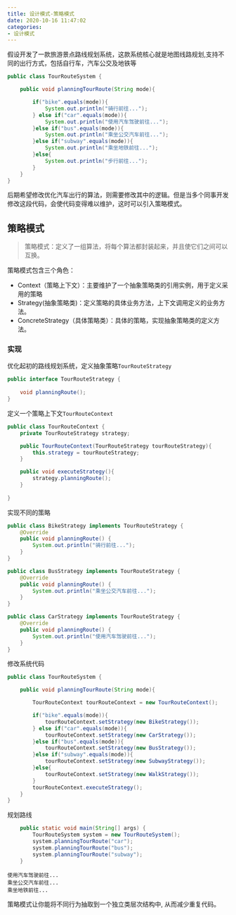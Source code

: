 ```yaml
---
title: 设计模式-策略模式
date: 2020-10-16 11:47:02
categories: 
- 设计模式
---
```

假设开发了一款旅游景点路线规划系统，这款系统核心就是地图线路规划,支持不同的出行方式，包括自行车，汽车公交及地铁等
```java
public class TourRouteSystem {

    public void planningTourRoute(String mode){

        if("bike".equals(mode)){
            System.out.println("骑行前往...");
        } else if("car".equals(mode)){
            System.out.println("使用汽车驾驶前往...");
        }else if("bus".equals(mode)){
            System.out.println("乘坐公交汽车前往...");
        }else if("subway".equals(mode)){
            System.out.println("乘坐地铁前往...");
        }else{
            System.out.println("步行前往...");
        }
    }
}
```
后期希望修改优化汽车出行的算法，则需要修改其中的逻辑。但是当多个同事开发修改这段代码，会使代码变得难以维护，这时可以引入策略模式。
<!--more-->
## 策略模式

> 策略模式：定义了一组算法，将每个算法都封装起来，并且使它们之间可以互换。
  
策略模式包含三个角色：
- Context（策略上下文）：主要维护了一个抽象策略类的引用实例，用于定义采用的策略
- Strategy(抽象策略类)：定义策略的具体业务方法，上下文调用定义的业务方法。
- ConcreteStrategy（具体策略类）：具体的策略，实现抽象策略类的定义方法。

### 实现
优化起初的路线规划系统，定义抽象策略`TourRouteStrategy`
```java
public interface TourRouteStrategy {
    
    void planningRoute();
}
```

定义一个策略上下文`TourRouteContext`
```java
public class TourRouteContext {
    private TourRouteStrategy strategy;

    public TourRouteContext(TourRouteStrategy tourRouteStrategy){
        this.strategy = tourRouteStrategy;
    }

    public void executeStrategy(){
        strategy.planningRoute();
    }
    
}
```

实现不同的策略
```java
public class BikeStrategy implements TourRouteStrategy {
    @Override
    public void planningRoute() {
        System.out.println("骑行前往...");
    }
}
```

```java
public class BusStrategy implements TourRouteStrategy {
    @Override
    public void planningRoute() {
        System.out.println("乘坐公交汽车前往...");
    }
}
```
```java
public class CarStrategy implements TourRouteStrategy {
    @Override
    public void planningRoute() {
        System.out.println("使用汽车驾驶前往...");
    }
}
```

修改系统代码
```java
public class TourRouteSystem {

    public void planningTourRoute(String mode){

        TourRouteContext tourRouteContext = new TourRouteContext();

        if("bike".equals(mode)){
            tourRouteContext.setStrategy(new BikeStrategy());
        } else if("car".equals(mode)){
            tourRouteContext.setStrategy(new CarStrategy());
        }else if("bus".equals(mode)){
            tourRouteContext.setStrategy(new BusStrategy());
        }else if("subway".equals(mode)){
            tourRouteContext.setStrategy(new SubwayStrategy());
        }else{
            tourRouteContext.setStrategy(new WalkStrategy());
        }
        tourRouteContext.executeStrategy();
    }
}

```

规划路线
```java
    public static void main(String[] args) {
        TourRouteSystem system = new TourRouteSystem();
        system.planningTourRoute("car");
        system.planningTourRoute("bus");
        system.planningTourRoute("subway");
    }
```
```
使用汽车驾驶前往...
乘坐公交汽车前往...
乘坐地铁前往...
```


策略模式让你能将不同行为抽取到一个独立类层次结构中, 从而减少重复代码。

